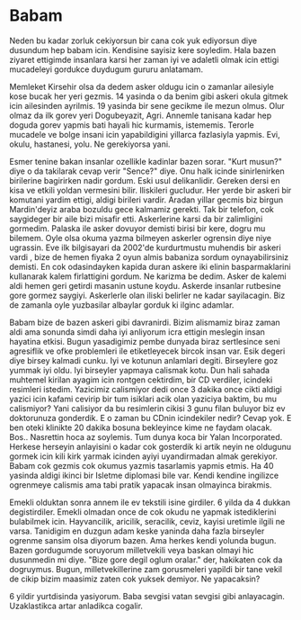 # Babam


Neden bu kadar zorluk cekiyorsun bir cana cok yuk ediyorsun diye dusundum hep babam icin. Kendisine sayisiz kere soyledim. Hala bazen ziyaret ettigimde insanlara karsi her zaman iyi ve adaletli olmak icin ettigi mucadeleyi gordukce duydugum gururu anlatamam.

Memleket Kirsehir olsa da dedem asker oldugu icin o zamanlar ailesiyle kose bucak her yeri gezmis. 14 yasinda o da benim gibi askeri okula gitmek icin ailesinden ayrilmis. 19 yasinda bir sene gecikme ile mezun olmus. Olur olmaz da ilk gorev yeri Dogubeyazit, Agri. Annemle tanisana kadar hep doguda gorev yapmis bati hayali hic kurmamis, istememis. Terorle mucadele ve bolge insani icin yapabildigini yillarca fazlasiyla yapmis. Evi, okulu, hastanesi, yolu. Ne gerekiyorsa yani. 

Esmer tenine bakan insanlar ozellikle kadinlar bazen sorar. "Kurt musun?" diye o da takilarak cevap verir "Sence?" diye. Onu halk icinde sinirlenirken birilerine bagirirken nadir gordum. Eski usul delikanlidir. Gereken dersi en kisa ve etkili yoldan vermesini bilir. Iliskileri gucludur. Her yerde bir askeri bir komutani yardim ettigi, aldigi birileri vardir. Aradan yillar gecmis biz birgun Mardin'deyiz araba bozuldu gece kalmamiz gerekti. Tak bir telefon, cok saygideger bir aile bizi misafir etti. Askerlerine karsi da bir zalimligini gormedim. Palaska ile asker dovuyor demisti birisi bir kere, dogru mu bilemem. Oyle olsa okuma yazma bilmeyen askerler ogrensin diye niye ugrassin. Eve ilk bilgisayari da 2002'de kurdurtmustu muhendis bir askeri vardi , bize de hemen fiyaka 2 oyun almis babaniza sordum oynayabilirsiniz demisti. En cok odasindayken kapida duran askere iki elinin basparmaklarini kullanarak kalem firlattigini gordum. Ne karizma be dedim. Asker de kalemi aldi hemen geri getirdi masanin ustune koydu. Askerde insanlar rutbesine gore gormez saygiyi. Askerlerle olan iliski belirler ne kadar sayilacagin. Biz de zamanla oyle yuzbasilar albaylar gorduk ki ilginc adamlar.

Babam bize de bazen askeri gibi davranirdi. Bizim alismamiz biraz zaman aldi ama sonunda simdi daha iyi anliyorum icra ettigin meslegin insan hayatina etkisi. Bugun yasadigimiz pembe dunyada biraz sertlesince seni agresiflik ve ofke problemleri ile etiketleyecek bircok insan var. Esik degeri diye birsey kalmadi cunku. Iyi ve kotunun anlamlari degiti. Birseylere goz yummak iyi oldu. Iyi birseyler yapmaya calismak kotu. Dun hali sahada muhtemel kirilan ayagim icin rontgen cektirdim, bir CD verdiler, icindeki resimleri istedim. Yazicimiz calismiyor dedi once 3 dakika once cikti aldigi yazici icin kafami cevirip bir tum isiklari acik olan yaziciya baktim, bu mu calismiyor? Yani calisiyor da bu resimlerin cikisi 3 gunu filan buluyor biz ev doktorunuza gonderdik. E o zaman bu CDnin icindekiler nedir? Cevap yok. E ben oteki klinikte 20 dakika bosuna bekleyince kime ne faydam olacak. Bos.. Nasrettin hoca az soylemis. Tum dunya koca bir Yalan Incorporated. Herkese herseyin anlayisini o kadar cok gosterdik ki artik neyin ne oldugunu gormek icin kili kirk yarmak icinden ayiyi uyandirmadan almak gerekiyor. Babam cok gezmis cok okumus yazmis tasarlamis yapmis etmis. Ha 40 yasinda aldigi ikinci bir Isletme diplomasi bile var. Kendi kendine ingilizce ogrenmeye calismis ama tabi pratik yapacak insan olmayinca birakmis. 

Emekli olduktan sonra annem ile ev tekstili isine girdiler. 6 yilda da 4 dukkan degistirdiler. Emekli olmadan once de cok okudu ne yapmak istediklerini bulabilmek icin. Hayvancilik, aricilik, seracilik, ceviz, kayisi uretimle ilgili ne varsa. Tanidigim en duzgun adam keske yaninda daha fazla birseyler ogrenme sansim olsa diyorum bazen. Ama herkes kendi yolunda bugun. Bazen gordugumde soruyorum milletvekili veya baskan olmayi hic dusunmedin mi diye. "Bize gore degil oglum oralar." der, hakikaten cok da dogruymus. Bugun, milletvekillerine zam gorusmeleri yapildi bir tane vekil de cikip bizim maasimiz zaten cok yuksek demiyor. Ne yapacaksin?

6 yildir yurtdisinda yasiyorum. Baba sevgisi vatan sevgisi gibi anlayacagin. Uzaklastikca artar anladikca cogalir.


